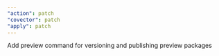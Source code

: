 ```yaml
---
"action": patch
"covector": patch
"apply": patch
---
```


Add preview command for versioning and publishing preview packages
